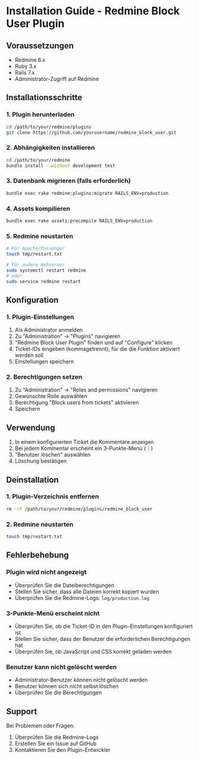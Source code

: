 # Installation Guide - Redmine Block User Plugin

## Voraussetzungen

- Redmine 6.x
- Ruby 3.x
- Rails 7.x
- Administrator-Zugriff auf Redmine

## Installationsschritte

### 1. Plugin herunterladen

```bash
cd /path/to/your/redmine/plugins
git clone https://github.com/yourusername/redmine_block_user.git
```

### 2. Abhängigkeiten installieren

```bash
cd /path/to/your/redmine
bundle install --without development test
```

### 3. Datenbank migrieren (falls erforderlich)

```bash
bundle exec rake redmine:plugins:migrate RAILS_ENV=production
```

### 4. Assets kompilieren

```bash
bundle exec rake assets:precompile RAILS_ENV=production
```

### 5. Redmine neustarten

```bash
# Für Apache/Passenger
touch tmp/restart.txt

# Für andere Webserver
sudo systemctl restart redmine
# oder
sudo service redmine restart
```

## Konfiguration

### 1. Plugin-Einstellungen

1. Als Administrator anmelden
2. Zu "Administration" → "Plugins" navigieren
3. "Redmine Block User Plugin" finden und auf "Configure" klicken
4. Ticket-IDs eingeben (kommagetrennt), für die die Funktion aktiviert werden soll
5. Einstellungen speichern

### 2. Berechtigungen setzen

1. Zu "Administration" → "Roles and permissions" navigieren
2. Gewünschte Rolle auswählen
3. Berechtigung "Block users from tickets" aktivieren
4. Speichern

## Verwendung

1. In einem konfigurierten Ticket die Kommentare anzeigen
2. Bei jedem Kommentar erscheint ein 3-Punkte-Menü (⋮)
3. "Benutzer löschen" auswählen
4. Löschung bestätigen

## Deinstallation

### 1. Plugin-Verzeichnis entfernen

```bash
rm -rf /path/to/your/redmine/plugins/redmine_block_user
```

### 2. Redmine neustarten

```bash
touch tmp/restart.txt
```

## Fehlerbehebung

### Plugin wird nicht angezeigt

- Überprüfen Sie die Dateiberechtigungen
- Stellen Sie sicher, dass alle Dateien korrekt kopiert wurden
- Überprüfen Sie die Redmine-Logs: `log/production.log`

### 3-Punkte-Menü erscheint nicht

- Überprüfen Sie, ob die Ticket-ID in den Plugin-Einstellungen konfiguriert ist
- Stellen Sie sicher, dass der Benutzer die erforderlichen Berechtigungen hat
- Überprüfen Sie, ob JavaScript und CSS korrekt geladen werden

### Benutzer kann nicht gelöscht werden

- Administrator-Benutzer können nicht gelöscht werden
- Benutzer können sich nicht selbst löschen
- Überprüfen Sie die Berechtigungen

## Support

Bei Problemen oder Fragen:

1. Überprüfen Sie die Redmine-Logs
2. Erstellen Sie ein Issue auf GitHub
3. Kontaktieren Sie den Plugin-Entwickler